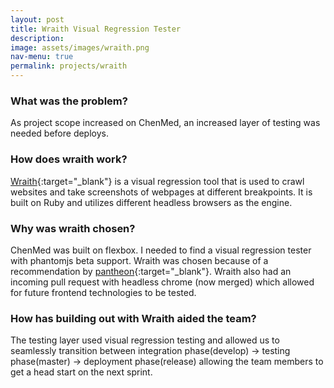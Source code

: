 ```yaml
---
layout: post
title: Wraith Visual Regression Tester
description: 
image: assets/images/wraith.png
nav-menu: true
permalink: projects/wraith
---
```

    
### What was the problem?
As project scope increased on ChenMed, an increased layer of testing was needed before deploys.

### How does wraith work?
[Wraith](https://github.com/BBC-News/wraith){:target="_blank"} is a visual regression tool that is used to crawl websites
and take screenshots of webpages at different breakpoints. It is built on Ruby and 
utilizes different headless browsers as the engine.

### Why was wraith chosen?
ChenMed was built on flexbox. I needed to find a visual regression tester with phantomjs beta support. Wraith was chosen because of a recommendation by
[pantheon](https://pantheon.io/docs/guides/visual-diff-with-wraith/){:target="_blank"}. Wraith also had an incoming pull request with headless chrome (now merged) which allowed for future frontend technologies to be tested.

### How has building out with Wraith aided the team?
The testing layer used visual regression testing and allowed us to 
seamlessly transition between integration phase(develop) -> testing phase(master) -> deployment phase(release) allowing the team members to get a head start on the next sprint.